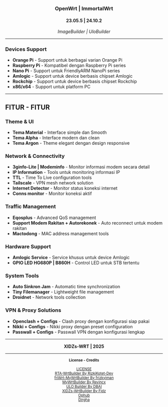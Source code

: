 <h3 align="center">OpenWrt | ImmortalWrt</h3>
<h4 align="center">23.05.5 | 24.10.2</h4>
<p align="center"><em>ImageBuilder | UloBuilder</em></p>

---

### Devices Support
- **Orange Pi** - Support untuk berbagai varian Orange Pi
- **Raspberry Pi** - Kompatibel dengan Raspberry Pi series
- **Nano Pi** - Support untuk FriendlyARM NanoPi series
- **Amlogic** - Support untuk device berbasis chipset Amlogic
- **Rockchip** - Support untuk device berbasis chipset Rockchip
- **x86/x64** - Support untuk platform PC

---

## FITUR - FITUR

### Theme & UI
- **Tema Material** - Interface simple dan Smooth
- **Tema Alpha** - Interface modern dan clean
- **Tema Argon** - Theme elegant dengan design responsive

### Network & Connectivity
- **3ginfo-Lite | Modeminfo** - Monitor informasi modem secara detail
- **IP Information** - Tools untuk monitoring informasi IP
- **TTL** - Time To Live configuration tools
- **Tailscale** - VPN mesh network solution
- **Internet Detector** - Monitor status koneksi internet
- **Conns monitor** - Monitor koneksi aktif

### Traffic Management
- **Eqosplus** - Advanced QoS management
- **Support Modem Rakitan + Autorekonek** - Auto reconnect untuk modem rakitan
- **Mactodong** - MAC address management tools

### Hardware Support
- **Amlogic Service** - Service khusus untuk device Amlogic
- **GPIO LED HG680P | B860H** - Control LED untuk STB tertentu

### System Tools
- **Auto Sinkron Jam** - Automatic time synchronization
- **Tiny Filemanager** - Lightweight file management
- **Droidnet** - Network tools collection

### VPN & Proxy Solutions
- **Openclash + Configs** - Clash proxy dengan konfigurasi siap pakai
- **Nikki + Configs** - Nikki proxy dengan preset configuration
- **Passwall + Configs** - Passwall VPN dengan konfigurasi lengkap

---

<p align="center">
<strong>XIDZs-WRT | 2025</strong>
</p>

---

<p align="center"><small><strong>License - Credits</strong></small></p>

<p align="center">
<small>
<a href="https://github.com/de-quenx/XIDZs-WRT/blob/main/LICENSE">LICENSE</a><br>
<a href="https://github.com/rizkikotet-dev/RTA-WRT">RTA-WrtBuilder By RizkiKotet-Dev</a><br>
<a href="https://github.com/frizkyiman/friWrt-MyWrtBuilder">friWrt-MyWrtBuilder By frizkyiman</a><br>
<a href="https://github.com/Revincx/MyWrtBuilder">MyWrtBuilder By Revincx</a><br>
<a href="https://github.com/armarchindo/ULO-Builder/blob/main/ulo">ULO Builder By DBAI</a><br>
<a href="https://t.me/xidz_x">XIDZs-WrtBuilder By Fidz</a><br>
<a href="https://github.com/ophub">Ophub</a><br>
<a href="https://github.com/Dirgha80">Dirgha</a><br>
</small>
</p>
